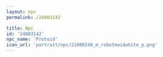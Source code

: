 ```yaml
---
layout: npc
permalink: /24003142

title: Npc
id: '24003142'
npc_name: 'Protoid'
icon_url: 'portrait/npc/21000240_m_robotmaidwhite_p.png'
---
```

